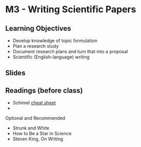

# M3 - Writing Scientific Papers

## Learning Objectives

* Develop knowledge of topic formulation
* Plan a research study
* Document research plans and turn that into a proposal
* Scientific (English-language) writing

## Slides

## Readings (before class)

* Schimel [cheat sheet](resources/schimel-cheat.pdf)
* 

Optional and Recommended 

* Strunk and White
* How to Be a Star in Science
* Steven King, On Writing